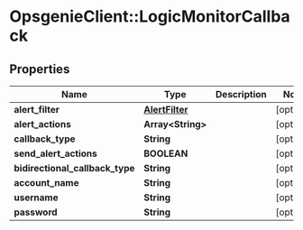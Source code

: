 # OpsgenieClient::LogicMonitorCallback

## Properties
Name | Type | Description | Notes
------------ | ------------- | ------------- | -------------
**alert_filter** | [**AlertFilter**](AlertFilter.md) |  | [optional] 
**alert_actions** | **Array&lt;String&gt;** |  | [optional] 
**callback_type** | **String** |  | [optional] 
**send_alert_actions** | **BOOLEAN** |  | [optional] 
**bidirectional_callback_type** | **String** |  | [optional] 
**account_name** | **String** |  | [optional] 
**username** | **String** |  | [optional] 
**password** | **String** |  | [optional] 


